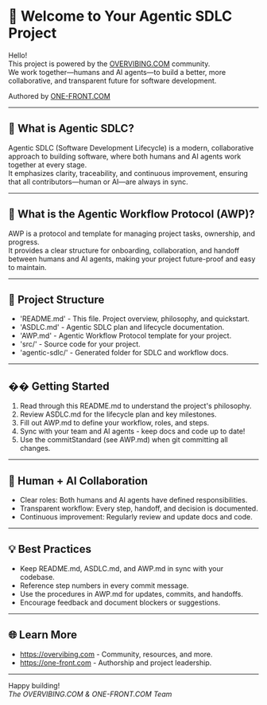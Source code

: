 # 🚀 Welcome to Your Agentic SDLC Project

Hello!  
This project is powered by the [OVERVIBING.COM](https://overvibing.com) community.  
We work together—humans and AI agents—to build a better, more collaborative, and transparent future for software development.

Authored by [ONE-FRONT.COM](https://one-front.com)

---

## 🌟 What is Agentic SDLC?

Agentic SDLC (Software Development Lifecycle) is a modern, collaborative approach to building software, where both humans and AI agents work together at every stage.  
It emphasizes clarity, traceability, and continuous improvement, ensuring that all contributors—human or AI—are always in sync.

---

## 🧠 What is the Agentic Workflow Protocol (AWP)?

AWP is a protocol and template for managing project tasks, ownership, and progress.  
It provides a clear structure for onboarding, collaboration, and handoff between humans and AI agents, making your project future-proof and easy to maintain.

---

## 📂 Project Structure

- 'README.md' - This file. Project overview, philosophy, and quickstart.
- 'ASDLC.md' - Agentic SDLC plan and lifecycle documentation.
- 'AWP.md' - Agentic Workflow Protocol template for your project.
- 'src/' - Source code for your project.
- 'agentic-sdlc/' - Generated folder for SDLC and workflow docs.

---

## �� Getting Started

1. Read through this README.md to understand the project's philosophy.
2. Review ASDLC.md for the lifecycle plan and key milestones.
3. Fill out AWP.md to define your workflow, roles, and steps.
4. Sync with your team and AI agents - keep docs and code up to date!
5. Use the commitStandard (see AWP.md) when git committing all changes.

---

## 🤖 Human + AI Collaboration

- Clear roles: Both humans and AI agents have defined responsibilities.
- Transparent workflow: Every step, handoff, and decision is documented.
- Continuous improvement: Regularly review and update docs and code.

---

## 💡 Best Practices

- Keep README.md, ASDLC.md, and AWP.md in sync with your codebase.
- Reference step numbers in every commit message.
- Use the procedures in AWP.md for updates, commits, and handoffs.
- Encourage feedback and document blockers or suggestions.

---

## 🌐 Learn More

- https://overvibing.com - Community, resources, and more.
- https://one-front.com - Authorship and project leadership.

---

Happy building!  
_The OVERVIBING.COM & ONE-FRONT.COM Team_
